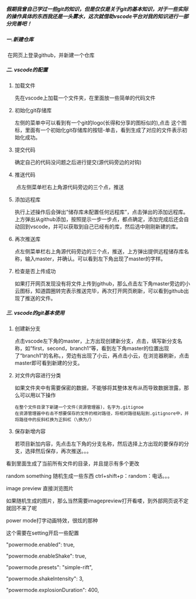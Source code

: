 ##### 假期我曾自己学过一些git的知识，但是仅仅是关于git的基本知识，对于一些实际的操作具体的东西我还是一头雾水，这次就借助vscode平台对我的知识进行一部分完善吧！

##### 一.新建仓库

​		在网页上登录github，并新建一个仓库

##### 二. vscode的配置

1. 加载文件

   先在vscode上加载一个文件夹，在里面放一些简单的代码文件

2. 初始化git存储库

   左侧的菜单中可以看到有一个git的logo(长得和分享的图标似的),点击 这个图标，里面有一个初始化git存储库的按钮-单击，看到生成了对应的文件表示初始化成功。
   
3. 提交代码

   确定自己的代码没问题之后进行提交(源代码旁边的对钩)

4. 推送代码

   ​	点左侧菜单栏右上角源代码旁边的三个点，推送  

5. 添加远程库

   执行上述操作后会弹出“储存库未配置任何远程库”，点击弹出的添加远程库。上方弹出从github添加，按照提示一步一步点，都点确定，添加完成后还会自动回到vscode，并可以获取到自己已经有的库，然后选中刚刚新建的库。

6. 再次推送库

   点左侧菜单栏右上角源代码旁边的三个点，推送，上方弹出提供远程储存库名称，输入master，并确认。可以看到左下角出现了master的字样。

7. 检查是否上传成功

   如果打开网页发现没有将文件上传到github，那么点击左下角master旁边的小云图标，知道圆圈转完表示推送完毕，再次打开网页刷新，可以看到github出现了推送的文件。

##### 三. vscode的git基本使用

1. 创建新分支

   点击vscode左下角的master，上方出现创建新分支，点击，填写新分支名称，如“first，second，branch1“等，看到左下角master的位置出现了“branch1”的名称。，旁边有出现了小云，再点击小云，在浏览器刷新，点击master即可看到新建的分支。

2. 对文件内容进行分类

   如果文件夹中有需要保密的数据，不能够将其整体发布从而导致数据泄露，那么可以用以下操作 

   ```
   在整个文件目录下新建一个文件(资源管理器)，名字为.gitignoe
   在资源管理器中右击不想要保存的文件的相对路径，将相对路径粘贴到.gitignore中，并将路径中的反斜杠换为正斜杠（\换为/）
   ```

   

3. 保存新增内容

   若项目新加内容，先点击左下角的分支名称，然后选择上方出现的要保存的分支，选择然后保存，再次推送。。。

看到里面生成了当前所有文件的目录，并且提示有多个更改



random something 随机生成一些东西  ctrl+shift+p：random：电话。。。

image preview 直接浏览图片

如果随机生成的图片，那么当然需要imagepreview打开看喽，到外部网页说不定就回不来了呢

power mode打字动画特效，很炫的那种

这个需要在setting开启一些配置

  "powermode.enabled": true,

  "powermode.enableShake": true,

  "powermode.presets": "simple-rift",

  "powermode.shakeIntensity": 3,

  "powermode.explosionDuration": 400,